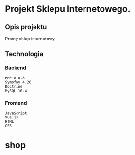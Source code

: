 # Projekt Sklepu Internetowego.
## Opis projektu
Prosty sklep internetowy

## Technologia

### Backend
```
PHP 8.0.8
Symofny 4.26
Doctrine
MySQL 10.4
```

### Frontend
```
JavaScript
Vue.js
HTML
CSS
```
# shop
